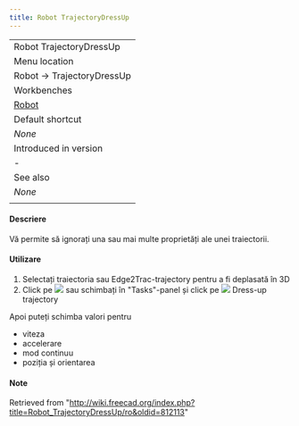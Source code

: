 ```yaml
---
title: Robot TrajectoryDressUp
---
```

|  |
| --- |
| Robot TrajectoryDressUp |
| Menu location |
| Robot → TrajectoryDressUp |
| Workbenches |
| [Robot](/Robot_Workbench "Robot Workbench") |
| Default shortcut |
| *None* |
| Introduced in version |
| - |
| See also |
| *None* |
|  |

#### Descriere

Vă permite să ignorați una sau mai multe proprietăți ale unei traiectorii.

#### Utilizare

1. Selectați traiectoria sau Edge2Trac-trajectory pentru a fi deplasată în 3D
2. Click pe ![](/images/Robot_TrajectoryDressUp.png) sau schimbați în "Tasks"-panel și click pe  ![](/images/Robot_TrajectoryDressUp.png) Dress-up trajectory

Apoi puteți schimba valori pentru

* viteza
* accelerare
* mod continuu
* poziția și orientarea

#### Note

Retrieved from "<http://wiki.freecad.org/index.php?title=Robot_TrajectoryDressUp/ro&oldid=812113>"